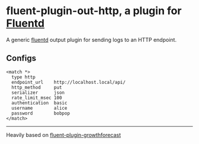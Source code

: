 # fluent-plugin-out-http, a plugin for [Fluentd](http://fluentd.org)

A generic [fluentd][1] output plugin for sending logs to an HTTP endpoint.

## Configs

    <match *>
      type http
      endpoint_url    http://localhost.local/api/
      http_method     put
      serializer      json
      rate_limit_msec 100
      authentication  basic
      username        alice
      password        bobpop
    </match>

----

Heavily based on [fluent-plugin-growthforecast][2]

  [1]: http://fluentd.org/
  [2]: https://github.com/tagomoris/fluent-plugin-growthforecast
